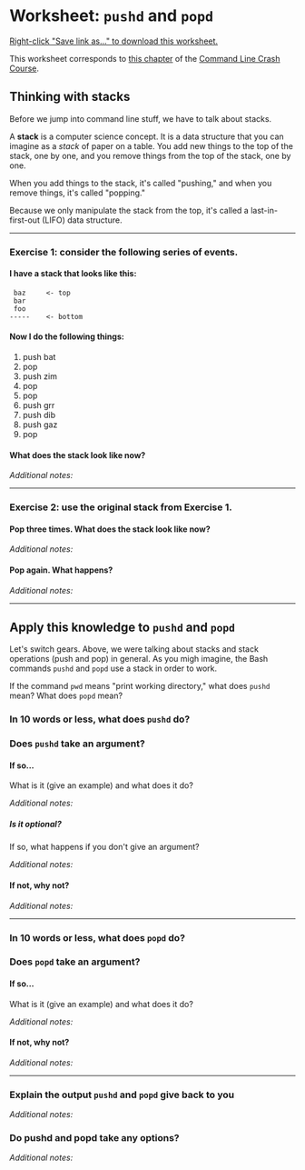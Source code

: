 # Worksheet: `pushd` and `popd`

[Right-click "Save link as..." to download this worksheet.](worksheets/pushd-popd.md)

This worksheet corresponds to [this chapter](http://cli.learncodethehardway.org/book/ex8.html) of the [Command Line Crash Course](http://cli.learncodethehardway.org/book/).

## Thinking with stacks

Before we jump into command line stuff, we have to talk about stacks.

A **stack** is a computer science concept. It is a data structure that you can imagine as a *stack* of paper on a table. You add new things to the top of the stack, one by one, and you remove things from the top of the stack, one by one.

When you add things to the stack, it's called "pushing," and when you remove things, it's called "popping."

Because we only manipulate the stack from the top, it's called a last-in-first-out (LIFO) data structure.

-----

### Exercise 1: consider the following series of events.

#### I have a stack that looks like this:

     baz     <- top
     bar
     foo
    -----    <- bottom

#### Now I do the following things:

1. push bat
2. pop
3. push zim
4. pop
5. pop
6. push grr
7. push dib
8. push gaz
9. pop

#### What does the stack look like now?  

*Additional notes:*

-----

### Exercise 2: use the original stack from Exercise 1.

#### Pop three times. What does the stack look like now?

*Additional notes:*

#### Pop again. What happens?

*Additional notes:*

-----

## Apply this knowledge to `pushd` and `popd`

Let's switch gears. Above, we were talking about stacks and stack operations (push and pop) in general. As you migh imagine, the Bash commands `pushd` and `popd` use a stack in order to work.

If the command `pwd` means "print working directory," what does `pushd` mean? What does `popd` mean?

### In 10 words or less, what does `pushd` do?

### Does `pushd` take an argument?

#### If so...

What is it (give an example) and what does it do?

*Additional notes:*

##### Is it optional?

If so, what happens if you don't give an argument?

*Additional notes:*

#### If not, why not?

*Additional notes:*

-----

### In 10 words or less, what does `popd` do?

### Does `popd` take an argument?

#### If so...

What is it (give an example) and what does it do?

*Additional notes:*

#### If not, why not?

*Additional notes:*

-----

### Explain the output `pushd` and `popd` give back to you

*Additional notes:*

### Do pushd and popd take any options?

*Additional notes:*